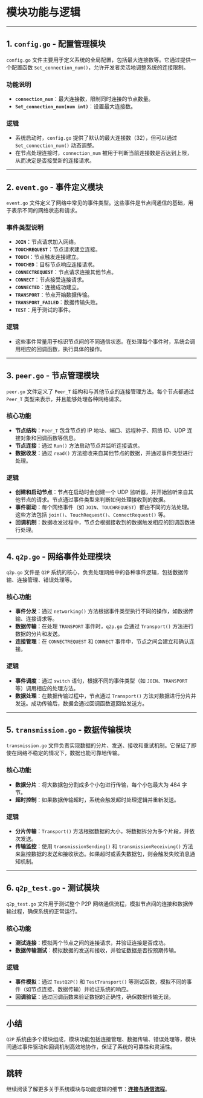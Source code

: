 # 模块功能与逻辑

---

## 1. `config.go` - 配置管理模块

`config.go` 文件主要用于定义系统的全局配置，包括最大连接数等。它通过提供一个配置函数 `Set_connection_num()`，允许开发者灵活地调整系统的连接限制。

### 功能说明
- **`connection_num`**：最大连接数，限制同时连接的节点数量。
- **`Set_connection_num(num int)`**：设置最大连接数。

### 逻辑
- 系统启动时，`config.go` 提供了默认的最大连接数（32），但可以通过 `Set_connection_num()` 动态调整。
- 在节点处理连接时，`connection_num` 被用于判断当前连接数是否达到上限，从而决定是否接受新的连接请求。

---

## 2. `event.go` - 事件定义模块

`event.go` 文件定义了网络中常见的事件类型。这些事件是节点间通信的基础，用于表示不同的网络状态和请求。

### 事件类型说明
- **`JOIN`**：节点请求加入网络。
- **`TOUCHREQUEST`**：节点请求建立连接。
- **`TOUCH`**：节点触发连接建立。
- **`TOUCHED`**：目标节点响应连接请求。
- **`CONNECTREQUEST`**：节点请求连接其他节点。
- **`CONNECT`**：节点接受连接请求。
- **`CONNECTED`**：连接成功建立。
- **`TRANSPORT`**：节点开始数据传输。
- **`TRANSPORT_FAILED`**：数据传输失败。
- **`TEST`**：用于测试的事件。

### 逻辑
- 这些事件常量用于标识节点间的不同通信状态。在处理每个事件时，系统会调用相应的回调函数，执行具体的操作。

---

## 3. `peer.go` - 节点管理模块

`peer.go` 文件定义了 `Peer_T` 结构和与其他节点的连接管理方法。每个节点都通过 `Peer_T` 类型来表示，并且能够处理各种网络请求。

### 核心功能
- **节点结构**：`Peer_T` 包含节点的 IP 地址、端口、远程种子、网络 ID、UDP 连接对象和回调函数等信息。
- **节点连接**：通过 `Run()` 方法启动节点并监听连接请求。
- **数据收发**：通过 `read()` 方法接收来自其他节点的数据，并通过事件类型进行处理。

### 逻辑
- **创建和启动节点**：节点在启动时会创建一个 UDP 监听器，并开始监听来自其他节点的请求。节点通过事件类型来判断如何处理接收到的数据。
- **事件驱动**：每个网络事件（如 `JOIN`、`TOUCHREQUEST`）都由不同的方法处理。这些方法包括 `join()`、`TouchRequest()`、`ConnectRequest()` 等。
- **回调机制**：数据收发过程中，节点会根据接收到的数据触发相应的回调函数进行处理。

---

## 4. `q2p.go` - 网络事件处理模块

`q2p.go` 文件是 `Q2P` 系统的核心，负责处理网络中的各种事件逻辑，包括数据传输、连接管理、错误处理等。

### 核心功能
- **事件分发**：通过 `networking()` 方法根据事件类型执行不同的操作，如数据传输、连接请求等。
- **数据传输**：在处理 `TRANSPORT` 事件时，`q2p.go` 会通过 `Transport()` 方法进行数据的分片和发送。
- **连接管理**：在 `CONNECTREQUEST` 和 `CONNECT` 事件中，节点之间会建立和确认连接。

### 逻辑
- **事件调度**：通过 `switch` 语句，根据不同的事件类型（如 `JOIN`、`TRANSPORT` 等）调用相应的处理方法。
- **数据处理**：在数据传输过程中，节点通过 `Transport()` 方法对数据进行分片并发送。成功传输后，数据会通过回调函数返回给发送方。

---

## 5. `transmission.go` - 数据传输模块

`transmission.go` 文件负责实现数据的分片、发送、接收和重试机制。它保证了即使在网络不稳定的情况下，数据也能可靠地传输。

### 核心功能
- **数据分片**：将大数据包分割成多个小包进行传输，每个小包最大为 484 字节。
- **超时控制**：如果数据传输超时，系统会触发超时处理逻辑并重新发送。

### 逻辑
- **分片传输**：`Transport()` 方法根据数据的大小，将数据拆分为多个片段，并依次发送。
- **传输监控**：使用 `transmissionSending()` 和 `transmissionReceiving()` 方法来监控数据的发送和接收状态。如果超时或丢失数据包，则会触发失败消息通知机制。

---

## 6. `q2p_test.go` - 测试模块

`q2p_test.go` 文件用于测试整个 P2P 网络通信流程，模拟节点间的连接和数据传输过程，确保系统的正常运行。

### 核心功能
- **测试连接**：模拟两个节点之间的连接请求，并验证连接是否成功。
- **数据传输测试**：模拟数据的发送和接收，并验证数据是否按预期传输。

### 逻辑
- **事件模拟**：通过 `TestQ2P()` 和 `TestTransport()` 等测试函数，模拟不同的事件（如节点连接、数据传输）并验证系统的响应。
- **回调验证**：通过回调函数来验证数据的正确性，确保数据传输无误。

---

## 小结

`Q2P` 系统由多个模块组成，模块功能包括连接管理、数据传输、错误处理等，模块间通过事件驱动和回调机制高效地协作，保证了系统的可靠性和灵活性。

---

## 跳转

继续阅读了解更多关于系统模块与功能逻辑的细节：[**连接与通信流程**](04_connection_and_communication.md)。
